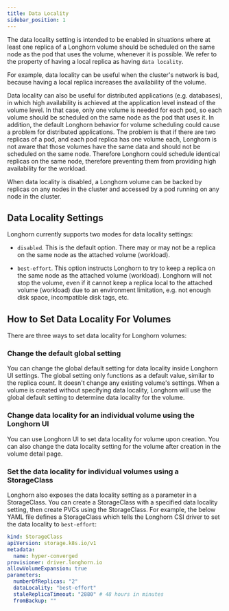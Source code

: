 ```yaml
---
title: Data Locality
sidebar_position: 1
---
```


<head>
  <link rel="canonical" href="https://main--longhornio-docusaurus.netlify.app/high-availability/data-locality"/>
</head>

The data locality setting is intended to be enabled in situations where at least one replica of a Longhorn volume should be scheduled on the same node as the pod that uses the volume, whenever it is possible. We refer to the property of having a local replica as having `data locality`.

For example, data locality can be useful when the cluster's network is bad, because having a local replica increases the availability of the volume.

Data locality can also be useful for distributed applications (e.g. databases), in which high availability is achieved at the application level instead of the volume level. In that case, only one volume is needed for each pod, so each volume should be scheduled on the same node as the pod that uses it.  In addition, the default Longhorn behavior for volume scheduling could cause a problem for distributed applications. The problem is that if there are two replicas of a pod, and each pod replica has one volume each, Longhorn is not aware that those volumes have the same data and should not be scheduled on the same node. Therefore Longhorn could schedule identical replicas on the same node, therefore preventing them from providing high availability for the workload.

When data locality is disabled, a Longhorn volume can be backed by replicas on any nodes in the cluster and accessed by a pod running on any node in the cluster.

## Data Locality Settings

Longhorn currently supports two modes for data locality settings:

- `disabled`. This is the default option. There may or may not be a replica on the same node as the attached volume (workload).

- `best-effort`. This option instructs Longhorn to try to keep a replica on the same node as the attached volume (workload). Longhorn will not stop the volume, even if it cannot keep a replica local to the attached volume (workload) due to an environment limitation, e.g. not enough disk space, incompatible disk tags, etc.


## How to Set Data Locality For Volumes

There are three ways to set data locality for Longhorn volumes:

### Change the default global setting

You can change the global default setting for data locality inside Longhorn UI settings.
The global setting only functions as a default value, similar to the replica count.
It doesn't change any existing volume's settings.
When a volume is created without specifying data locality, Longhorn will use the global default setting to determine data locality for the volume.

### Change data locality for an individual volume using the Longhorn UI

You can use Longhorn UI to set data locality for volume upon creation.
You can also change the data locality setting for the volume after creation in the volume detail page.

### Set the data locality for individual volumes using a StorageClass
Longhorn also exposes the data locality setting as a parameter in a StorageClass.
You can create a StorageClass with a specified data locality setting, then create PVCs using the StorageClass.
For example, the below YAML file defines a StorageClass which tells the Longhorn CSI driver to set the data locality to `best-effort`:

```yaml
kind: StorageClass
apiVersion: storage.k8s.io/v1
metadata:
  name: hyper-converged
provisioner: driver.longhorn.io
allowVolumeExpansion: true
parameters:
  numberOfReplicas: "2"
  dataLocality: "best-effort"
  staleReplicaTimeout: "2880" # 48 hours in minutes
  fromBackup: ""
```

